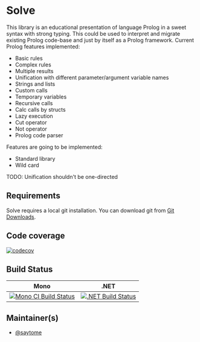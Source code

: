 # Solve

This library is an educational presentation of language Prolog in a sweet syntax with strong typing. This could be used to interpret and migrate existing Prolog code-base and just by itself as a Prolog framework. Current Prolog features implemented:
* Basic rules
* Complex rules
* Multiple results
* Unification with different parameter/argument variable names
* Strings and lists
* Custom calls
* Temporary variables
* Recursive calls
* Calc calls by structs
* Lazy execution
* Cut operator
* Not operator
* Prolog code parser

Features are going to be implemented:
* Standard library
* Wild card

TODO:
Unification shouldn't be one-directed

## Requirements

Solve requires a local git installation. You can download git from [Git Downloads](https://git-scm.com/downloads).

## Code coverage

[![codecov](https://codecov.io/gh/SayToMe/Solve/branch/master/graph/badge.svg)](https://codecov.io/gh/SayToMe/Solve)

## Build Status

Mono | .NET
---- | ----
[![Mono CI Build Status](https://img.shields.io/travis/SayToMe/Solve/master.svg)](https://travis-ci.org/SayToMe/Solve) | [![.NET Build Status](https://img.shields.io/appveyor/ci/SayToMe/Solve/master.svg)](https://ci.appveyor.com/project/SayToMe/Solve)

## Maintainer(s)

- [@saytome](https://github.com/saytome)